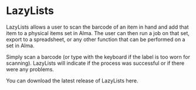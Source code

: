 # LazyLists

LazyLists allows a user to scan the barcode of an item in hand and add that item to a physical items set in Alma. The user can then run a job on that set, export to a spreadsheet, or any other function that can be performed on a set in Alma.

Simply scan a barcode (or type with the keyboard if the label is too worn for scanning). LazyLists will indicate if the process was successful or if there were any problems.

You can download the latest release of LazyLists here.
